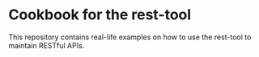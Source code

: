 # Cookbook for the rest-tool

This repository contains real-life examples on how to use the rest-tool to maintain RESTful APIs.

